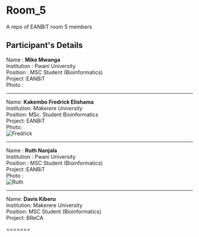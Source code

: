 # Room_5
A repo of EANBiT room 5 members

## Participant's Details

Name : **Mike Mwanga** \
Institution : Pwani University\
Position  : MSC Student (Bioinformatics)\
Project :EANBiT\
Photo : 

---

Name: **Kakembo Fredrick Elishama**\
Institution: _Makerere University_\
Position: MSc. Student Bioinformatics\
Project: EANBiT\
Photo: \
![Fredrick](https://avatars3.githubusercontent.com/u/42891354?s=400&u=0128c8bd25e6f75602159677a2ab5c38c0d3e501&v=4)

---

Name : **Ruth Nanjala** \
Institution : Pwani University\
Position  : MSC Student (Bioinformatics)\
Project :EANBiT\
Photo : \
![Ruth](https://avatars0.githubusercontent.com/u/55382239?s=60&v=4)

---

Name: **Davis Kiberu**\
Institution: Makerere University\
Position: MSC Student (Bioinformatics)\
Project: BReCA

=======

